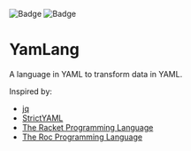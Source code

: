 ![Badge](https://github.com/kalaluthien/yamlang/actions/workflows/unit_test.yaml/badge.svg)
![Badge](https://img.shields.io/badge/python-3.11-blue.svg)

# YamLang
A language in YAML to transform data in YAML.

Inspired by:
- [jq](https://github.com/stedolan/jq)
- [StrictYAML](https://github.com/crdoconnor/strictyaml)
- [The Racket Programming Language](https://github.com/racket/racket)
- [The Roc Programming Language](https://github.com/roc-lang/roc)
